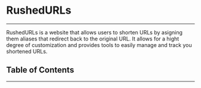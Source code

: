 # RushedURLs
---

RushedURLs is a website that allows users to shorten URLs by asigning them aliases that redirect back to the original URL.
It allows for a hight degree of customization and provides tools to easily manage and track you shortened URLs.

## Table of Contents
---
